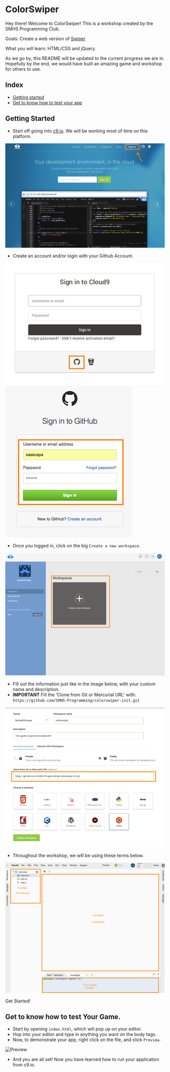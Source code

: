 # ColorSwiper

Hey there! Welcome to ColorSwiper! This is a workshop created by the SMHS Programming Club.

Goals: Create a web version of [Swiper](https://github.com/hackclub/hackclub/blob/master/workshops/swiper/README.md)

What you will learn: HTML/CSS and jQuery.

As we go by, this README will be updated to the current progress we are in. Hopefully by the end, we would have built an amazing game and workshop for others to use.

## Index

- [Getting started](#getting-started)
- [Get to know how to test your app](#get-to-know-how-to-test-your-game)
<!-- - [Structuring your game](#structuring-your-game) -->

## Getting Started

- Start off going into [c9.io](https://c9.io). We will be working most of time on this platform.

![C9.io and Sign in](readme_images/getting-started/01.png)

- Create an account and/or login with your Github Account.

![Sign in into Github](readme_images/getting-started/02.png)
![Sign In](readme_images/getting-started/03.png)

- Once you logged in, click on the big ```Create a new workspace```.

![Create workspace](readme_images/getting-started/04.png)

- Fill out the information just like in the image below, with your custom name and description.
- **IMPORTANT** Fill the 'Clone from Git or Mercurial URL' with: ```https://github.com/SMHS-Programming/colorswiper-init.git```

![Create workspace](readme_images/getting-started/05.png)

- Throughout the workshop, we will be using these terms below.

![Name](readme_images/getting-started/06.png)

Get Started!

## Get to know how to test Your Game.

- Start by opening ```index.html```, which will pop up on your editor.
- Hop into your editor and type in anything you want on the body tags.
- Now, to demonstrate your app, right click on the file, and click ```Preview```.

![Preview](https://github.com/hackclub/hackclub/raw/master/workshops/cloud9/img/preview.gif)

- And you are all set! Now you have learned how to run your application from c9.io.

<!-- ## Stucturing your game

- Our game constitutes of 3 main parts.
- Title of the Gam -->
